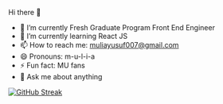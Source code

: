 Hi there 👋

- 🔭 I’m currently Fresh Graduate Program Front End Engineer
- 🌱 I’m currently learning React JS
- 📫 How to reach me: muliayusuf007@gmail.com
- 😄 Pronouns: m-u-l-i-a
- ⚡ Fun fact: MU fans
- 💬 Ask me about anything

[![GitHub Streak](https://streak-stats.demolab.com?user=mulia007&theme=chartreuse-dark&hide_border=true&locale=en&date_format=M%20j%5B%2C%20Y%5D)](https://git.io/streak-stats)
